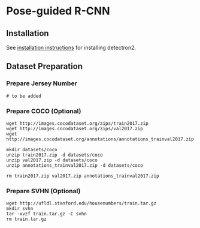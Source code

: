 # Pose-guided R-CNN

## Installation

See [installation instructions](https://detectron2.readthedocs.io/tutorials/install.html) for installing detectron2.


## Dataset Preparation

### Prepare Jersey Number

```
# to be added
```

### Prepare COCO (Optional)
```
wget http://images.cocodataset.org/zips/train2017.zip
wget http://images.cocodataset.org/zips/val2017.zip
wget http://images.cocodataset.org/annotations/annotations_trainval2017.zip

mkdir datasets/coco
unzip train2017.zip -d datasets/coco
unzip val2017.zip -d datasets/coco
unzip annotations_trainval2017.zip -d datasets/coco

rm train2017.zip val2017.zip annotations_trainval2017.zip
```
### Prepare SVHN (Optional)
```
wget http://ufldl.stanford.edu/housenumbers/train.tar.gz
mkdir svhn
tar -xvzf train.tar.gz -C svhn
rm train.tar.gz
```